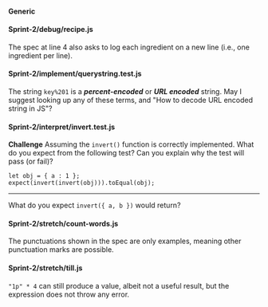 #### Generic

#### 



#### Sprint-2/debug/recipe.js
The spec at line 4 also asks to log each ingredient on a new line (i.e., one ingredient per line).

#### Sprint-2/implement/querystring.test.js

The string `key%201` is a ***percent-encoded*** or ***URL encoded*** string.
May I suggest looking up any of these terms, and "How to decode URL encoded string in JS"?

#### Sprint-2/interpret/invert.test.js
**Challenge**
Assuming the `invert()` function is correctly implemented. 
What do you expect from the following test? Can you explain why the test will pass (or fail)?
```
let obj = { a : 1 };
expect(invert(invert(obj))).toEqual(obj);
```

---

What do you expect `invert({ a, b })` would return?


#### Sprint-2/stretch/count-words.js
The punctuations shown in the spec are only examples, meaning other punctuation marks are possible.

#### Sprint-2/stretch/till.js
`"1p" * 4` can still produce a value, albeit not a useful result, but the expression does not throw any error.



